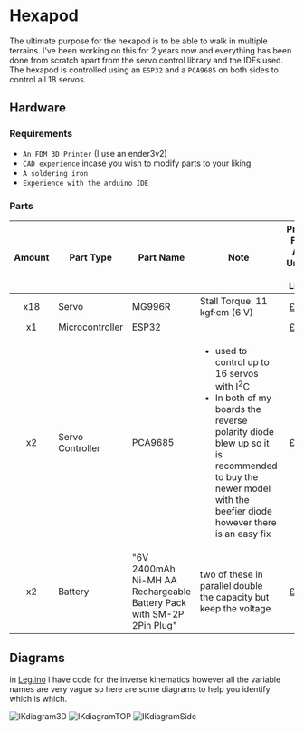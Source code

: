 # Hexapod

The ultimate purpose for the hexapod is to be able to walk in multiple terrains.
I've been working on this for 2 years now and everything has been done from scratch apart from the servo control library and the IDEs used.
The hexapod is controlled using an `ESP32` and a `PCA9685` on both sides to control all 18 servos.

## Hardware
### Requirements
  - `An FDM 3D Printer` (I use an ender3v2)
  - `CAD experience` incase you wish to modify parts to your liking
  - `A soldering iron`
  - `Experience with the arduino IDE`
### Parts
  | Amount | Part Type  | Part Name | Note | Price For All Units / Link |
  |:---:| ---------- | --------- | ------- | :-------------:|
  | x18| Servo  | MG996R  | Stall Torque: 11 kgf·cm (6 V) | [£93](https://www.amazon.co.uk/diymore-Digital-Helicopter-Airplane-controls/dp/B09KZRPJ41/ref=sr_1_5?crid=1FIV9EMT1TRCD&keywords=mg996r&qid=1665498784&qu=eyJxc2MiOiIzLjg3IiwicXNhIjoiMy44MyIsInFzcCI6IjMuNDAifQ%3D%3D&sprefix=mg996r%2Caps%2C218&sr=8-5)|
  | x1 | Microcontroller  | ESP32 |     |[£10](https://www.amazon.co.uk/AZDelivery-NodeMcu-CP2102-Development-including/dp/B071P98VTG/ref=sr_1_4?crid=27JBP48B85OKK&keywords=esp32&qid=1665498996&qu=eyJxc2MiOiI1LjgyIiwicXNhIjoiNC43OSIsInFzcCI6IjQuNDQifQ%3D%3D&refinements=p_89%3AAZDelivery&rnid=1632651031&s=computers&sprefix=esp32+%2Caps%2C97&sr=1-4) |
  | x2 | Servo Controller | PCA9685 | <ul><li>used to control up to 16 servos with $\text{I}^2\text{C}$</li><li>In both of my boards the reverse polarity diode blew up so it is recommended to buy the newer model with the beefier diode however there is an easy fix</li></ul>|[£26](https://www.amazon.co.uk/SunFounder-PCA9685-Channel-Arduino-Raspberry/dp/B014KTSMLA/ref=sr_1_6?crid=1Z2B2VAWX7VAH&keywords=pca9685&qid=1665499045&qu=eyJxc2MiOiIzLjcyIiwicXNhIjoiMy4xNCIsInFzcCI6IjIuODEifQ%3D%3D&s=computers&sprefix=pca9685%2Ccomputers%2C82&sr=1-6) |
  | x2 | Battery | "6V 2400mAh Ni-MH AA Rechargeable<br> Battery Pack with SM-2P 2Pin Plug" |two of these in parallel double the capacity but keep the voltage|[£30](https://www.amazon.co.uk/Hootracker-2400mAh-Rechargeable-Battery-Vehicles/dp/B085WVBYXK/ref=sr_1_6?keywords=6v+battery+pack&qid=1665499186&qu=eyJxc2MiOiIzLjc3IiwicXNhIjoiMy40MCIsInFzcCI6IjMuMTkifQ%3D%3D&sr=8-6)|


## Diagrams

in [Leg.ino](https://github.com/marcuscw/Hexapod/blob/main/HexapodESP32/Leg.ino) I have code for the inverse kinematics however all the variable names are very vague so here are some diagrams to help you identify which is which.

![IKdiagram3D](https://user-images.githubusercontent.com/59029701/194750931-4ebb3173-77f8-49c2-b223-9b08e427c842.jpg)
![IKdiagramTOP](https://user-images.githubusercontent.com/59029701/194750799-57d6da29-e047-4dfb-b61f-939cb031b969.jpg)
![IKdiagramSide](https://user-images.githubusercontent.com/59029701/194750801-5e077e23-9713-4215-8c6d-226e757891e5.jpg)
